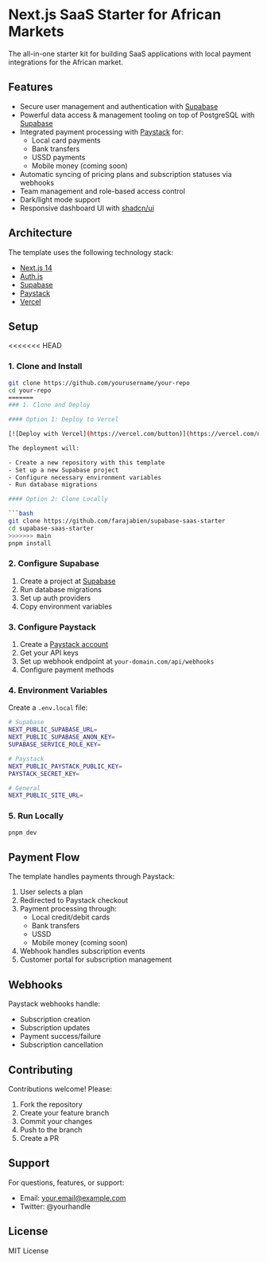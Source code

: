 # Next.js SaaS Starter for African Markets

The all-in-one starter kit for building SaaS applications with local payment integrations for the African market.

## Features

- Secure user management and authentication with [Supabase](https://supabase.io/docs/guides/auth)
- Powerful data access & management tooling on top of PostgreSQL with [Supabase](https://supabase.io/docs/guides/database)
- Integrated payment processing with [Paystack](https://paystack.com/docs) for:
  - Local card payments
  - Bank transfers
  - USSD payments
  - Mobile money (coming soon)
- Automatic syncing of pricing plans and subscription statuses via webhooks
- Team management and role-based access control
- Dark/light mode support
- Responsive dashboard UI with [shadcn/ui](https://ui.shadcn.com)

## Architecture

The template uses the following technology stack:

- [Next.js 14](https://nextjs.org)
- [Auth.js](https://authjs.dev)
- [Supabase](https://supabase.io)
- [Paystack](https://paystack.com)
- [Vercel](https://vercel.com)

## Setup

<<<<<<< HEAD
### 1. Clone and Install

```bash
git clone https://github.com/yourusername/your-repo
cd your-repo
=======
### 1. Clone and Deploy

#### Option 1: Deploy to Vercel

[![Deploy with Vercel](https://vercel.com/button)](https://vercel.com/new/clone?repository-url=https%3A%2F%2Fgithub.com%2Ffarajabien%2Fsupabase-saas-starter)

The deployment will:

- Create a new repository with this template
- Set up a new Supabase project
- Configure necessary environment variables
- Run database migrations

#### Option 2: Clone Locally

```bash
git clone https://github.com/farajabien/supabase-saas-starter
cd supabase-saas-starter
>>>>>>> main
pnpm install
```

### 2. Configure Supabase

1. Create a project at [Supabase](https://app.supabase.com)
2. Run database migrations
3. Set up auth providers
4. Copy environment variables

### 3. Configure Paystack

1. Create a [Paystack account](https://paystack.com)
2. Get your API keys
3. Set up webhook endpoint at `your-domain.com/api/webhooks`
4. Configure payment methods

### 4. Environment Variables

Create a `.env.local` file:

```bash
# Supabase
NEXT_PUBLIC_SUPABASE_URL=
NEXT_PUBLIC_SUPABASE_ANON_KEY=
SUPABASE_SERVICE_ROLE_KEY=

# Paystack
NEXT_PUBLIC_PAYSTACK_PUBLIC_KEY=
PAYSTACK_SECRET_KEY=

# General
NEXT_PUBLIC_SITE_URL=
```

### 5. Run Locally

```bash
pnpm dev
```

## Payment Flow

The template handles payments through Paystack:

1. User selects a plan
2. Redirected to Paystack checkout
3. Payment processing through:
   - Local credit/debit cards
   - Bank transfers
   - USSD
   - Mobile money (coming soon)
4. Webhook handles subscription events
5. Customer portal for subscription management

## Webhooks

Paystack webhooks handle:

- Subscription creation
- Subscription updates
- Payment success/failure
- Subscription cancellation

## Contributing

Contributions welcome! Please:

1. Fork the repository
2. Create your feature branch
3. Commit your changes
4. Push to the branch
5. Create a PR

## Support

For questions, features, or support:

- Email: your.email@example.com
- Twitter: @yourhandle

## License

MIT License

